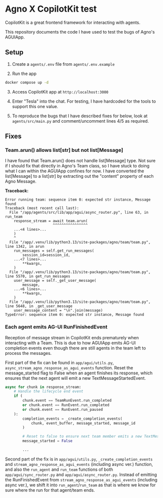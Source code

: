 # Agno X CopilotKit test

CopilotKit is a great frontend framework for interacting with agents.

This repository documents the code I have used to test the bugs of Agno's AGUIApp.

## Setup

1. Create a `agents/.env` file from `agents/.env.example`

2. Run the app
```bash
docker compose up -d
```

3. Access CopilotKit app at `http://localhost:3000`

4. Enter "Tesla" into the chat. For testing, I have hardcoded for the tools to support this one value.

5. To reproduce the bugs that I have described fixes for below, look at `agents/src/main.py` and comment/uncomment lines 4/5 as required.

## Fixes

### Team.arun() allows list[str] but not list[Message]

I have found that Team.arun() does not handle list[Message] type. Not sure if I should fix that directly in Agno's Team class, so I have stuck to doing what I can within the AGUIApp confines for now. I have converted the list[Message] to a list[str] by extracting out the "content" property of each Agno Message.

**Traceback:**

```
Error running team: sequence item 0: expected str instance, Message found
Traceback (most recent call last):
  File "/app/agents/src/lib/app/agui/async_router.py", line 63, in run_team
    response_stream = await team.arun(
                      ^^^^^^^^^^^^^^^^
    ...<4 lines>...
    )
    ^
  File "/app/.venv/lib/python3.13/site-packages/agno/team/team.py", line 1342, in arun
    run_messages = self.get_run_messages(
        session_id=session_id,
    ...<7 lines>...
        **kwargs,
    )
  File "/app/.venv/lib/python3.13/site-packages/agno/team/team.py", line 5570, in get_run_messages
    user_message = self._get_user_message(
        message,
    ...<6 lines>...
        **kwargs,
    )
  File "/app/.venv/lib/python3.13/site-packages/agno/team/team.py", line 5648, in _get_user_message
    user_message_content = "\n".join(message)
TypeError: sequence item 0: expected str instance, Message found
```

### Each agent emits AG-UI RunFinishedEvent

Reception of message stream in CopilotKit ends prematurely when interacting with a Team. This is due to how AGUIApp emits AG-UI completion events even though there are still agents in the team left to process the messages.

First part of the fix can be found in `app/agui/utils.py`, `async_stream_agno_response_as_agui_events` function.
Reset the message_started flag to False when an agent finishes its response, which ensures that the next agent will
emit a new TextMessageStartedEvent.

```python
async for chunk in response_stream:
    # Handle the lifecycle end event
    if (
        chunk.event == TeamRunEvent.run_completed
        or chunk.event == RunEvent.run_completed
        or chunk.event == RunEvent.run_paused
    ):
        completion_events = _create_completion_events(
            chunk, event_buffer, message_started, message_id
        )

        # Reset to false to ensure next team member emits a new TextMessageStartEvent
        message_started = False

        ...
```

Second part of the fix is in `app/agui/utils.py`, `_create_completion_events` and `stream_agno_response_as_agui_events` (including async ver.) function,
and also the `run_agent` and `run_team` functions of both `app/agui/sync_router.py` and `app/agui/async_router.py`.
Instead of emitting the RunFinishedEvent from `stream_agno_response_as_agui_events` (including async ver.), we shift it into `run_agent`/`run_team` as that is where we know for sure where the run for that agent/team ends.
